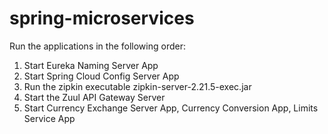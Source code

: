 # spring-microservices
Run the applications in the following order:
1. Start Eureka Naming Server App
2. Start Spring Cloud Config Server App
3. Run the zipkin executable zipkin-server-2.21.5-exec.jar
4. Start the Zuul API Gateway Server
5. Start Currency Exchange Server App, Currency Conversion App, Limits Service App

